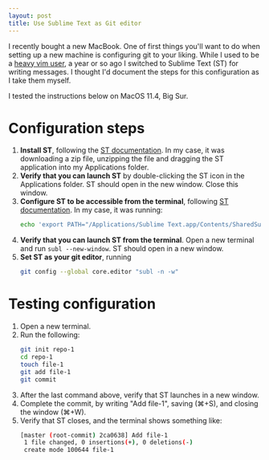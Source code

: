 ```yaml
---
layout: post
title: Use Sublime Text as Git editor
---
```


I recently bought a new MacBook. One of first things you'll want to do when setting up a new machine is configuring git to your liking. While I used to be a [heavy vim user](https://github.com/boonjiashen/.vim), a year or so ago I switched to Sublime Text (ST) for writing messages. I thought I'd document the steps for this configuration as I take them myself.

I tested the instructions below on MacOS 11.4, Big Sur.

# Configuration steps

1. **Install ST**, following the [ST documentation](https://www.sublimetext.com/download). In my case, it was downloading a zip file, unzipping the file and dragging the ST application into my Applications folder.
1. **Verify that you can launch ST** by double-clicking the ST icon in the Applications folder. ST should open in the new window. Close this window.
1. **Configure ST to be accessible from the terminal**, following [ST documentation](https://www.sublimetext.com/docs/command_line.html). In my case, it was running:
    ```bash
    echo 'export PATH="/Applications/Sublime Text.app/Contents/SharedSupport/bin:$PATH"' >> ~/.zprofile
    ```
1. **Verify that you can launch ST from the terminal**. Open a new terminal and run `subl --new-window`. ST should open in a new window.
1. **Set ST as your git editor**, running
   ```bash
   git config --global core.editor "subl -n -w"
   ```

# Testing configuration

1. Open a new terminal.
1. Run the following:
   ```bash
   git init repo-1
   cd repo-1
   touch file-1
   git add file-1
   git commit
   ```
1. After the last command above, verify that ST launches in a new window.
1. Complete the commit, by writing "Add file-1", saving (⌘+S), and closing the window (⌘+W).
1. Verify that ST closes, and the terminal shows something like:
   ```bash
   [master (root-commit) 2ca0638] Add file-1
    1 file changed, 0 insertions(+), 0 deletions(-)
    create mode 100644 file-1
   ```
